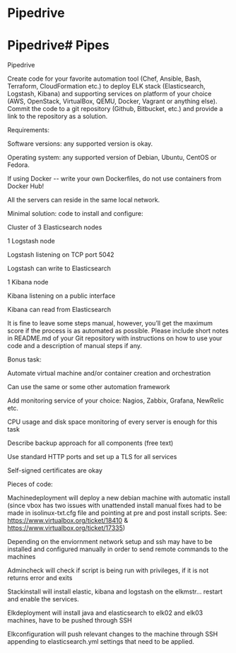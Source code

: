 # Pipedrive

# Pipedrive# Pipes
Pipedrive

Create code for your favorite automation tool (Chef, Ansible, Bash, Terraform, CloudFormation etc.) 
to deploy ELK stack (Elasticsearch, Logstash, Kibana) and supporting services on platform of your choice 
(AWS, OpenStack, VirtualBox, QEMU, Docker, Vagrant or anything else).
Commit the code to a git repository (Github, Bitbucket, etc.) and provide a link to the repository as a solution.

Requirements:

Software versions: any supported version is okay.

Operating system: any supported version of Debian, Ubuntu, CentOS or Fedora.

If using Docker -- write your own Dockerfiles, do not use containers from Docker Hub!

All the servers can reside in the same local network.


Minimal solution: code to install and configure:

Cluster of 3 Elasticsearch nodes

1 Logstash node

Logstash listening on TCP port 5042

Logstash can write to Elasticsearch

1 Kibana node

Kibana listening on a public interface

Kibana can read from Elasticsearch

It is fine to leave some steps manual, however, you’ll get the maximum score if the process is as automated as possible.
Please include short notes in README.md of your Git repository with instructions on how to use your code and a description of manual steps if any.

Bonus task:

Automate virtual machine and/or container creation and orchestration

Can use the same or some other automation framework

Add monitoring service of your choice: Nagios, Zabbix, Grafana, NewRelic etc.

CPU usage and disk space monitoring of every server is enough for this task

Describe backup approach for all components (free text)

Use standard HTTP ports and set up a TLS for all services

Self-signed certificates are okay


Pieces of code:

Machinedeployment will deploy a new debian machine with automatic install (since vbox has two issues with unattended install manual fixes had to be made in isolinux-txt.cfg file and pointing at pre and post install scripts. See: https://www.virtualbox.org/ticket/18410 & https://www.virtualbox.org/ticket/17335)

Depending on the enviornment network setup and ssh may have to be installed and configured manually in order to send remote commands to the machines

Admincheck will check if script is being run with privileges, if it is not returns error and exits

Stackinstall will install elastic, kibana and logstash on the elkmstr... restart and enable the services.

Elkdeployment will install java and elasticsearch to elk02 and elk03 machines, have to be pushed through SSH

Elkconfiguration will push relevant changes to the machine through SSH appending to elasticsearch.yml settings that need to be applied.

